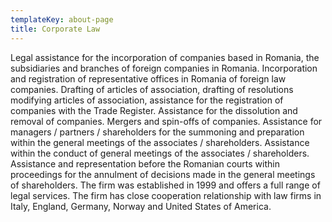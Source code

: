 ```yaml
---
templateKey: about-page
title: Corporate Law
---
```

Legal assistance for the incorporation of companies based in Romania, the subsidiaries and branches of foreign companies in Romania. Incorporation and registration of representative offices in Romania of foreign law companies. Drafting of articles of association, drafting of resolutions modifying articles of association, assistance for the registration of companies with the Trade Register. Assistance for the dissolution and removal of companies. Mergers and spin-offs of companies. Assistance for managers / partners / shareholders for the summoning and preparation within the general meetings of the associates / shareholders. Assistance within the conduct of general meetings of the associates / shareholders. Assistance and representation before the Romanian courts within proceedings for the annulment of decisions made in the general meetings of shareholders.	The firm was established in 1999 and offers a full range of legal services. The firm has close cooperation relationship with law firms in Italy, England, Germany, Norway and United States of America. 